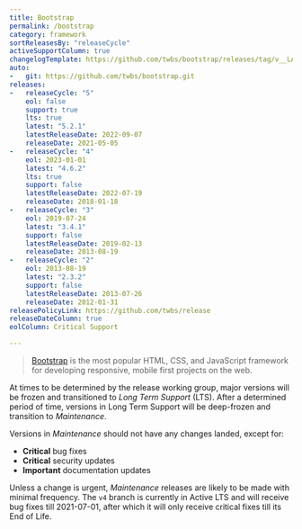 ```yaml
---
title: Bootstrap
permalink: /bootstrap
category: framework
sortReleasesBy: "releaseCycle"
activeSupportColumn: true
changelogTemplate: https://github.com/twbs/bootstrap/releases/tag/v__LATEST__
auto:
-   git: https://github.com/twbs/bootstrap.git
releases:
-   releaseCycle: "5"
    eol: false
    support: true
    lts: true
    latest: "5.2.1"
    latestReleaseDate: 2022-09-07
    releaseDate: 2021-05-05
-   releaseCycle: "4"
    eol: 2023-01-01
    latest: "4.6.2"
    lts: true
    support: false
    latestReleaseDate: 2022-07-19
    releaseDate: 2018-01-18
-   releaseCycle: "3"
    eol: 2019-07-24
    latest: "3.4.1"
    support: false
    latestReleaseDate: 2019-02-13
    releaseDate: 2013-08-19
-   releaseCycle: "2"
    eol: 2013-08-19
    latest: "2.3.2"
    support: false
    latestReleaseDate: 2013-07-26
    releaseDate: 2012-01-31
releasePolicyLink: https://github.com/twbs/release
releaseDateColumn: true
eolColumn: Critical Support

---
```


> [Bootstrap](https://getbootstrap.com/) is the most popular HTML, CSS, and JavaScript framework for developing responsive, mobile first projects on the web.

At times to be determined by the release working group, major versions will be frozen and transitioned to _Long Term Support_ (LTS). After a determined period of time, versions in Long Term Support will be deep-frozen and transition to _Maintenance_.

Versions in _Maintenance_ should not have any changes landed, except for:

- **Critical** bug fixes
- **Critical** security updates
- **Important** documentation updates

Unless a change is urgent, _Maintenance_ releases are likely to be made with minimal frequency. The `v4` branch is currently in Active LTS and will receive bug fixes till 2021-07-01, after which it will only receive critical fixes till its End of Life.
